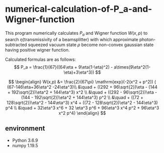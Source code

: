 # numerical-calculation-of-P_a-and-Wigner-function
This program numerically calculates $P_a$ and Wigner function $W(x, p)$ to search $\eta$(transmissivity of a beamsplitter) with which approximate photon-subtracted squeezed vacuum state $\rho$ become non-convex gaussian state having positive wigner function.

Calculated formulas are as follows:
$$ P_a = \frac{1}{67}((64\eta + 9\eta(1-\eta)^2) - a\times(9\eta^2(1-\eta)+3\eta^3)) $$

$$
\begin{align}
  W(x,p) &= \frac{2}{67\pi} \mathrm{exp}(-2(x^2 + p^2)) ( (67-146\eta+36\eta^2 -24\eta^3)\\
  &\quad + ((292 + 96\sqrt{2})\eta - (144 + 192\sqrt{2})\eta^2 + 144\eta^3) x^2 \\
  &\quad + ((292 - 96\sqrt{2})\eta - (144 - 192\sqrt{2})\eta^2 + 144\eta^3) p^2 \\
  &\quad + ((72 + 128\sqrt{2})\eta^2 - 144\eta^3) x^4 + ((72 - 128\sqrt{2})\eta^2 - 144\eta^3) p^4 \\
  &\quad + 32\eta^3 x^6 + 32 \eta^3 p^6 + 96\eta^3 x^4 p^2 + 96\eta^3 x^2 p^4)
\end{align}
$$

## environment
- Python 3.6.9
- numpy 1.19.5
